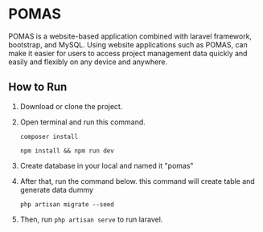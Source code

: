 # POMAS

POMAS is a website-based application combined with laravel framework, bootstrap, and MySQL. Using website applications such as POMAS, can make it easier for users to access project management data quickly and easily and flexibly on any device and anywhere.

## How to Run

1. Download or clone the project.
2. Open terminal and run this command.

    ```shell
    composer install
    ```

    ```shell
    npm install && npm run dev
    ```

3. Create database in your local and named it "pomas"
4. After that, run the command below. this command will create table and generate data dummy

    ```shell
    php artisan migrate --seed
    ```

5. Then, run `php artisan serve` to run laravel.
